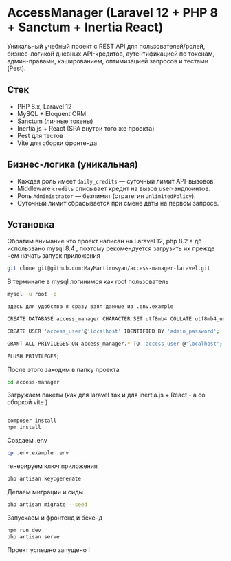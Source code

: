 # AccessManager (Laravel 12 + PHP 8 + Sanctum + Inertia React)

Уникальный учебный проект с REST API для пользователей/ролей, бизнес-логикой дневных API-кредитов, аутентификацией по токенам, админ-правами, кэшированием, оптимизацией запросов и тестами (Pest).

## Стек

-   PHP 8.x, Laravel 12
-   MySQL + Eloquent ORM
-   Sanctum (личные токены)
-   Inertia.js + React (SPA внутри того же проекта)
-   Pest для тестов
-   Vite для сборки фронтенда

## Бизнес-логика (уникальная)

-   Каждая роль имеет `daily_credits` — суточный лимит API-вызовов.
-   Middleware `credits` списывает кредит на вызов user-эндпоинтов.
-   Роль `Administrator` — безлимит (стратегия `UnlimitedPolicy`).
-   Суточный лимит сбрасывается при смене даты на первом запросе.

## Установка

Обратим внимание что проект написан на Laravel 12, php 8.2 а дб использвано mysql 8.4 , поэтому рекомендуется загрузить их прежде чем начать запуск приложения

```bash
git clone git@github.com:MayMartirosyan/access-manager-laravel.git
```

В терминале в mysql логинимся как root пользователь

```bash
mysql -u root -p

здесь для удобства я сразу взял данные из .env.example

CREATE DATABASE access_manager CHARACTER SET utf8mb4 COLLATE utf8mb4_unicode_ci;

CREATE USER 'access_user'@'localhost' IDENTIFIED BY 'admin_password';

GRANT ALL PRIVILEGES ON access_manager.* TO 'access_user'@'localhost';

FLUSH PRIVILEGES;

```

После этого заходим в папку проекта

```bash
cd access-manager
```

Загружаем пакеты (как для laravel так и для inertia.js + React - а со сборкой vite )

```bash

composer install
npm install

```

Создаем .env

```bash
cp .env.example .env
```

генерируем ключ приложения

```bash
php artisan key:generate
```
Делаем миграции и сиды


```bash
php artisan migrate --seed
```

Запускаем и фронтенд и бекенд

```bash
npm run dev
php artisan serve
```
Проект успешно запущено !
